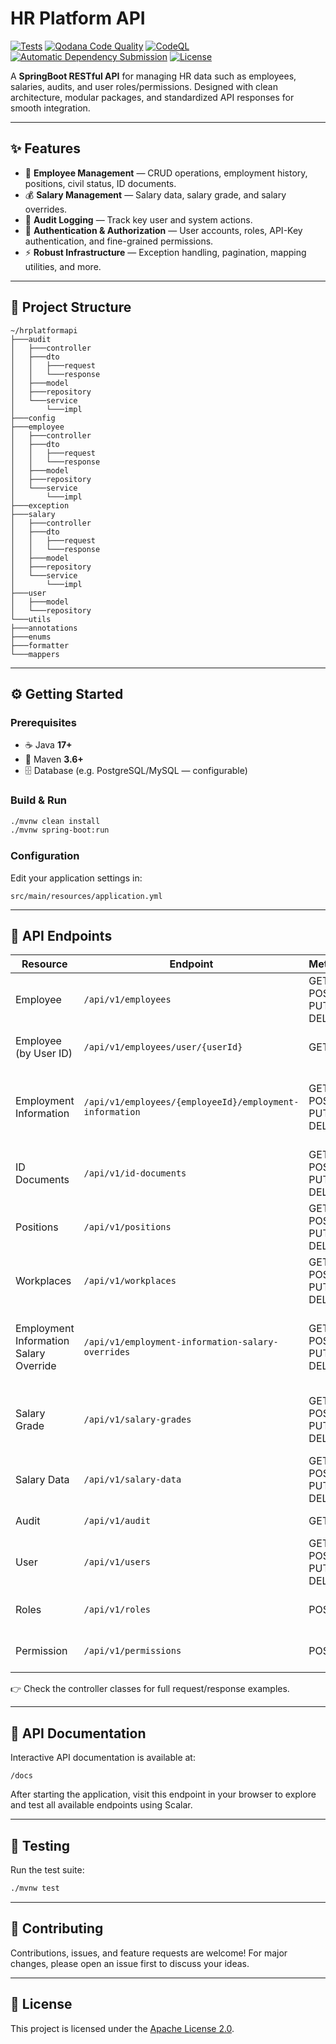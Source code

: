 # HR Platform API

[![Tests](https://github.com/pitzzahh/hr-platform-api/actions/workflows/ci.yml/badge.svg)](https://github.com/pitzzahh/hr-platform-api/actions/workflows/test.yml)
[![Qodana Code Quality](https://github.com/pitzzahh/hr-platform-api/actions/workflows/qodana_code_quality.yml/badge.svg)](https://github.com/pitzzahh/hr-platform-api/actions/workflows/qodana_code_quality.yml)
[![CodeQL](https://github.com/pitzzahh/hr-platform-api/actions/workflows/github-code-scanning/codeql/badge.svg)](https://github.com/pitzzahh/hr-platform-api/actions/workflows/github-code-scanning/codeql)
[![Automatic Dependency Submission](https://github.com/pitzzahh/hr-platform-api/actions/workflows/dependency-graph/auto-submission/badge.svg)](https://github.com/pitzzahh/hr-platform-api/actions/workflows/dependency-graph/auto-submission)
[![License](https://img.shields.io/badge/License-Apache%202.0-blue.svg)](LICENSE)

A **SpringBoot RESTful API** for managing HR data such as employees, salaries, audits, and user roles/permissions.
Designed with clean architecture, modular packages, and standardized API responses for smooth integration.

---

## ✨ Features

* 👤 **Employee Management** — CRUD operations, employment history, positions, civil status, ID documents.
* 💰 **Salary Management** — Salary data, salary grade, and salary overrides.
* 📜 **Audit Logging** — Track key user and system actions.
* 🔐 **Authentication & Authorization** — User accounts, roles, API-Key authentication, and fine-grained permissions.
* ⚡ **Robust Infrastructure** — Exception handling, pagination, mapping utilities, and more.

---

## 📁 Project Structure

```
~/hrplatformapi
├───audit
│   ├───controller
│   ├───dto
│   │   ├───request
│   │   └───response
│   ├───model
│   ├───repository
│   └───service
│       └───impl
├───config
├───employee
│   ├───controller
│   ├───dto
│   │   ├───request
│   │   └───response
│   ├───model
│   ├───repository
│   └───service
│       └───impl
├───exception
├───salary
│   ├───controller
│   ├───dto
│   │   ├───request
│   │   └───response
│   ├───model
│   ├───repository
│   └───service
│       └───impl
├───user
│   ├───model
│   └───repository
└───utils
├───annotations
├───enums
├───formatter
└───mappers
```

---

## ⚙️ Getting Started

### Prerequisites

* ☕ Java **17+**
* 🔧 Maven **3.6+**
* 🗄️ Database (e.g. PostgreSQL/MySQL — configurable)

### Build & Run

```bash
./mvnw clean install
./mvnw spring-boot:run
```

### Configuration

Edit your application settings in:

```
src/main/resources/application.yml
```

---

## 🔗 API Endpoints

| Resource                               | Endpoint                                                | Methods                | Description                                           |
|----------------------------------------|---------------------------------------------------------|------------------------|-------------------------------------------------------|
| Employee                               | `/api/v1/employees`                                     | GET, POST, PUT, DELETE | Manage employees (CRUD, info, positions)              |
| Employee (by User ID)                  | `/api/v1/employees/user/{userId}`                       | GET                    | Retrieve employee by user ID                          |
| Employment Information                 | `/api/v1/employees/{employeeId}/employment-information` | GET, POST, PUT, DELETE | Manage employment information for a specific employee |
| ID Documents                           | `/api/v1/id-documents`                                  | GET, POST, PUT, DELETE | Manage employee ID documents                          |
| Positions                              | `/api/v1/positions`                                     | GET, POST, PUT, DELETE | Manage employee positions                             |
| Workplaces                             | `/api/v1/workplaces`                                    | GET, POST, PUT, DELETE | Manage employee workplaces                            |
| Employment Information Salary Override | `/api/v1/employment-information-salary-overrides`       | GET, POST, PUT, DELETE | Manage salary overrides for employment information    |
| Salary Grade                           | `/api/v1/salary-grades`                                 | GET, POST, PUT, DELETE | Manage salary grade definitions (1–33)                |
| Salary Data                            | `/api/v1/salary-data`                                   | GET, POST, PUT, DELETE | Manage salary step data (1–8 per grade)               |
| Audit                                  | `/api/v1/audit`                                         | GET                    | View audit logs                                       |
| User                                   | `/api/v1/users`                                         | GET, POST, PUT, DELETE | Manage users, roles, and permissions                  |
| Roles                                  | `/api/v1/roles`                                         | POST                   | User login and token generation                       |
| Permission                             | `/api/v1/permissions`                                   | POST                   | Manage user permissions                               |

👉 Check the controller classes for full request/response examples.

---

## 📖 API Documentation

Interactive API documentation is available at:

```
/docs
```

After starting the application, visit this endpoint in your browser to explore and test all available endpoints using
Scalar.

---

## 🧪 Testing

Run the test suite:

```bash
./mvnw test
```

---

## 🤝 Contributing

Contributions, issues, and feature requests are welcome!
For major changes, please open an issue first to discuss your ideas.

---

## 📜 License

This project is licensed under the [Apache License 2.0](LICENSE).

